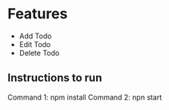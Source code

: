 <h1>Features</h1>

<ul>
 <li> Add Todo </li>
 <li> Edit Todo </li>
 <li> Delete Todo </li>
</ul>


Instructions to run
-------------------
Command 1: npm install
Command 2: npn start
